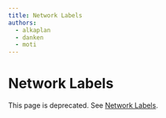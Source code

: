 ```yaml
---
title: Network Labels
authors:
  - alkaplan
  - danken
  - moti
---
```


# Network Labels

This page is deprecated. See [Network Labels](/develop/release-management/features/network/networklabels.html).
